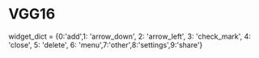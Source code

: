 # VGG16
widget_dict = {0:'add',1: 'arrow_down', 2: 'arrow_left', 3: 'check_mark', 4: 'close', 5: 'delete', 6: 'menu',7:'other',8:'settings',9:'share'}
